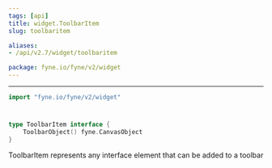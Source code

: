 ```yaml
---
tags: [api]
title: widget.ToolbarItem
slug: toolbaritem

aliases:
- /api/v2.7/widget/toolbaritem

package: fyne.io/fyne/v2/widget
---
```



---
```go
import "fyne.io/fyne/v2/widget"
```

#

###

```go
type ToolbarItem interface {
	ToolbarObject() fyne.CanvasObject
}
```

ToolbarItem represents any interface element that can be added to a toolbar
